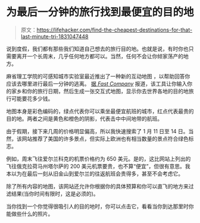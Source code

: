 # 为最后一分钟的旅行找到最便宜的目的地

> 原文：<https://lifehacker.com/find-the-cheapest-destinations-for-that-last-minute-tri-1831047448>

说到度假，我们都有那些我们知道自己想去的旅行目的地。也就是说，有时你也只需要离开一个长周末，几乎任何地方都可以。当然，任何不会让你倾家荡产的地方。



麻省理工学院的可感知城市实验室最近推出了一种新的互动地图 ，以帮助回答你应该去哪里进行最后一分钟的逃离。 [据 *Fast Company*](https://www.fastcompany.com/90279510/these-are-the-cheapest-cities-to-escape-to-right-now?partner=feedburner&utm_source=feedburner&utm_medium=feed&utm_campaign=feedburner+fastcompany&utm_content=feedburner) 报道，该工具让你输入你的家乡和你的旅行日期，然后生成一张交互式地图，显示你去世界各地的目的地旅行可能要花多少钱。

地图本身是彩色编码的，绿点代表你可以乘坐最便宜航班的城市，红点代表最贵的目的地。两者之间是黄色和橙色的阴影，代表击中中间地带的航班。

由于假期，接下来几周的价格明显偏高，所以我快速搜索了 1 月 11 日至 14 日。当然，该网站推荐了美国的许多景点，但实际上欧洲也有相当数量的景点符合绿色标志。

例如，周末飞往爱尔兰科克的机票价格约为 650 美元。是的，这比网站上列出的飞往俄克拉荷马州塔尔萨的 200 美元机票要贵，也不算“便宜”，但很有意思。我本以为在最后一刻从旧金山到爱尔兰的往返航班会贵得多，甚至不会考虑它。

除了所有内容的地图，该网站还允许你根据你的具体预算和你可以直飞的地方来过滤结果(当你时间有限时，这是必须的)。

当你找到一个你觉得很吸引人的目的地时，你可以点击它，看看当你到达那里时你能做些什么的照片。